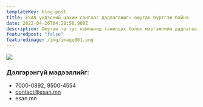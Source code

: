```yaml
---
templateKey: blog-post
title: ESAN үндэсний цахим сангаас дадлагажигч оюутан бүртгэж байна.
date: 2022-04-26T04:20:56.909Z
description: Оюутан та тус компанид танилцах болон мэргэжлийн дадлагаа хийх боломжтой.
featuredpost: "false"
featuredimage: /img/image001.png
---
```

![](/img/дадлага.jpg)

### Дэлгэрэнгүй мэдээллийг:

* 7000-0892, 9500-4554
* contact@esan.mn
* esan.mn